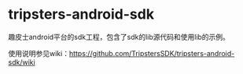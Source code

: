 # tripsters-android-sdk
趣皮士android平台的sdk工程，包含了sdk的lib源代码和使用lib的示例。

使用说明参见wiki：https://github.com/TripstersSDK/tripsters-android-sdk/wiki
